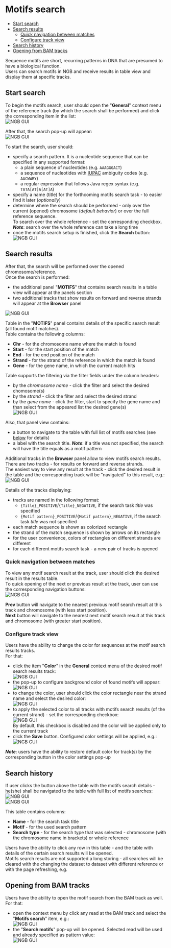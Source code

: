 # Motifs search

- [Start search](#start-search)
- [Search results](#search-results)
    - [Quick navigation between matches](#quick-navigation-between-matches)
    - [Configure track view](#configure-track-view)
- [Search history](#search-history)
- [Opening from BAM tracks](#opening-from-bam-tracks)

Sequence motifs are short, recurring patterns in DNA that are presumed to have a biological function.  
Users can search motifs in NGB and receive results in table view and display them at specific tracks.

## Start search

To begin the motifs search, user should open the "**General**" context menu of the reference track (by which the search shall be performed) and click the corresponding item in the list:  
  ![NGB GUI](images/motifs-01.png)

After that, the search pop-up will appear:  
  ![NGB GUI](images/motifs-02.png)

To start the search, user should:

- specify a search pattern. It is a nucleotide sequence that can be specified in any supported format:
    - a plain sequence of nucleotides (e.g. `AAAGGGACT`)
    - a sequence of nucleotides with [IUPAC](https://droog.gs.washington.edu/mdecode/images/iupac.html) ambiguity codes (e.g. `AACWWRY`)
    - a regular expression that follows Java regex syntax (e.g. `TATA[AT]A[AT]A`)
- specify a name (title) for the forthcoming motifs search task - to easier find it later (_optionally_)
- determine where the search should be performed - only over the current (opened) chromosome (_default behavior_) or over the full reference sequence.  
  To search over the whole reference - set the corresponding checkbox.  
  **_Note_**: search over the whole reference can take a long time
- once the motifs search setup is finished, click the **Search** button:  
  ![NGB GUI](images/motifs-03.png)

## Search results

After that, the search will be performed over the opened chromosome/reference.  
Once the search is performed:

- the additional panel "**MOTIFS**" that contains search results in a table view will appear at the panels section
- two additional tracks that show results on forward and reverse strands will appear at the **Browser** panel

![NGB GUI](images/motifs-04.png)

Table in the "**MOTIFS**" panel contains details of the specific search result (all found motif matches).  
Table contains the following columns:

- **Chr** - for the chromosome name where the match is found
- **Start** - for the start position of the match
- **End** - for the end position of the match
- **Strand** - for the strand of the reference in which the match is found
- **Gene** - for the gene name, in which the current match hits

Table supports the filtering via the filter fields under the column headers:

- by the _chromosome name_ - click the filter and select the desired chomosome(s)
- by the _strand_ - click the filter and select the desired strand
- by the _gene name_ - click the filter, start to specify the gene name and than select from the appeared list the desired gene(s)  
  ![NGB GUI](images/motifs-16.png)

Also, that panel view contains:

- a button to navigate to the table with full list of motifs searches (see [below](#search-history) for details)
- a label with the search title. **_Note_**: if a title was not specified, the search will have the title equals as a motif pattern

Additional tracks in the **Browser** panel allow to view motifs search results.  
There are two tracks - for results on forward and reverse strands.  
The easiest way to view any result at the track - click the desired result in the table and the corresponding track will be "navigated" to this result, e.g.:  
  ![NGB GUI](images/motifs-05.png)

Details of the tracks displaying:

- tracks are named in the following format:
    - `{Title}_POSITIVE`/`{Title}_NEGATIVE`, if the search task _title_ was specified
    - `{Motif pattern}_POSITIVE`/`{Motif pattern}_NEGATIVE`, if the search task _title_ was not specified
- each match sequence is shown as colorized rectangle
- the strand of the match sequence is shown by arrows on its rectangle
- for the user convenience, colors of rectangles on different strands are different
- for each different motifs search task - a new pair of tracks is opened

### Quick navigation between matches

To view any motif search result at the track, user should click the desired result in the results table.  
To quick opening of the next or previous result at the track, user can use the corresponding navigation buttons:  
  ![NGB GUI](images/motifs-06.png)

**Prev** button will navigate to the nearest previous motif search result at this track and chromosome (with less start position).  
**Next** button will navigate to the nearest next motif search result at this track and chromosome (with greater start position).

### Configure track view

Users have the ability to change the color for sequences at the motif search results tracks.  
For that:

- click the item "**Color**" in the **General** context menu of the desired motif search results track:  
  ![NGB GUI](images/motifs-07.png)
- the pop-up to configure background color of found motifs will appear:  
  ![NGB GUI](images/motifs-08.png)
- to change the color, user should click the color rectangle near the strand name and select the desired color:  
  ![NGB GUI](images/motifs-09.png)
- to apply the selected color to all tracks with motifs search results (of the current strand) - set the corresponding checkbox:  
  ![NGB GUI](images/motifs-10.png)  
  By default, this checkbox is disabled and the color will be applied only to the current track
- click the **Save** button. Configured color settings will be applied, e.g.:  
  ![NGB GUI](images/motifs-11.png)

**_Note_**: users have the ability to restore default color for track(s) by the corresponding button in the color settings pop-up

## Search history

If user clicks the button above the table with the motifs search details - he(she) shall be navigated to the table with full list of motifs searches:  
  ![NGB GUI](images/motifs-12.png)  
  ![NGB GUI](images/motifs-13.png)

This table contains columns:

- **Name** - for the search task title
- **Motif** - for the used search pattern
- **Search type** - for the search type that was selected - chromosome (with the chromosome name in brackets) or whole reference

Users have the ability to click any row in this table - and the table with details of the certain search results will be opened.  
Motifs search results are not supported a long storing - all searches will be cleared with the changing the dataset to dataset with different reference or with the page refreshing, e.g.

## Opening from BAM tracks

Users have the ability to open the motif search from the BAM track as well.  
For that:

- open the context menu by click any read at the BAM track and select the "**Motifs search**" item, e.g.:  
  ![NGB GUI](images/motifs-14.png)
- the "**Search motifs**" pop-up will be opened. Selected read will be used and already specified as pattern value:  
  ![NGB GUI](images/motifs-15.png)
